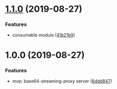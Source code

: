 # [1.1.0](https://github.com/evanchiu/base64-streaming-proxy/compare/v1.0.0...v1.1.0) (2019-08-27)


### Features

* consumable module ([41b21b9](https://github.com/evanchiu/base64-streaming-proxy/commit/41b21b9))

# 1.0.0 (2019-08-27)


### Features

* mvp: base64-streaming-proxy server ([6ddd847](https://github.com/evanchiu/base64-streaming-proxy/commit/6ddd847))
